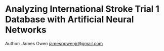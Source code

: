 Analyzing International Stroke Trial 1 Database with Artificial Neural Networks
=============

Author: James Owen
jamespowenjr@gmail.com
